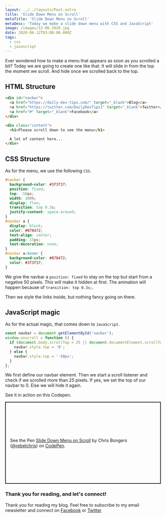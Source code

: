 ```yaml
---
layout: ../../layouts/Post.astro
title: 'Slide Down Menu on Scroll'
metaTitle: 'Slide Down Menu on Scroll'
metaDesc: 'Today we make a slide down menu with CSS and JavaScript'
image: /images/12-06-2020.jpg
date: 2020-06-12T03:00:00.000Z
tags:
  - css
  - javascript
---
```


Ever wondered how to make a menu that appears as soon as you scrolled a bit?
Today we are going to create one like that. It will slide in from the top the moment we scroll.
And hide once we scrolled back to the top.

## HTML Structure

```html
<div id="navbar">
  <a href="https://daily-dev-tips.com/" target="_blank">Blog</a>
  <a href="https://twitter.com/DailyDevTips1" target="_blank">Twitter</a>
  <a href="#" target="_blank">Facebook</a>
</div>

<div class="content">
  <h1>Please scroll down to see the menu</h1>

  A lot of content here...
</div>
```

## CSS Structure

As for the menu, we use the following `CSS`.

```css
#navbar {
  background-color: #3f3f37;
  position: fixed;
  top: -50px;
  width: 100%;
  display: flex;
  transition: top 0.3s;
  justify-content: space-around;
}
#navbar a {
  display: block;
  color: #878472;
  text-align: center;
  padding: 15px;
  text-decoration: none;
}
#navbar a:hover {
  background-color: #878472;
  color: #3f3f37;
}
```

We give the navbar a `position: fixed` to stay on the top but start from a negative 50 pixels. This will make it hidden at first.
The animation will happen because of `transition: top 0.3s;`.

Then we style the links inside, but nothing fancy going on there.

## JavaScript magic

As for the actual magic, that comes down to `JavaScript`.

```js
const navbar = document.getElementById('navbar');
window.onscroll = function () {
  if (document.body.scrollTop > 25 || document.documentElement.scrollTop > 25) {
    navbar.style.top = '0';
  } else {
    navbar.style.top = '-50px';
  }
};
```

We first define our navbar element.
Then we start a scroll listener and check if we scrolled more than 25 pixels.
If yes, we set the top of our navbar to 0.
Else we will hide it again.

See it in action on this Codepen.

<p class="codepen" data-height="265" data-theme-id="dark" data-default-tab="html,result" data-user="rebelchris" data-slug-hash="MWKywbO" style="height: 265px; box-sizing: border-box; display: flex; align-items: center; justify-content: center; border: 2px solid; margin: 1em 0; padding: 1em;" data-pen-title="Slide Down Menu on Scroll">
  <span>See the Pen <a href="https://codepen.io/rebelchris/pen/MWKywbO">
  Slide Down Menu on Scroll</a> by Chris Bongers (<a href="https://codepen.io/rebelchris">@rebelchris</a>)
  on <a href="https://codepen.io">CodePen</a>.</span>
</p>
<script async src="https://static.codepen.io/assets/embed/ei.js"></script>

### Thank you for reading, and let's connect!

Thank you for reading my blog. Feel free to subscribe to my email newsletter and connect on [Facebook](https://www.facebook.com/DailyDevTipsBlog) or [Twitter](https://twitter.com/DailyDevTips1)
